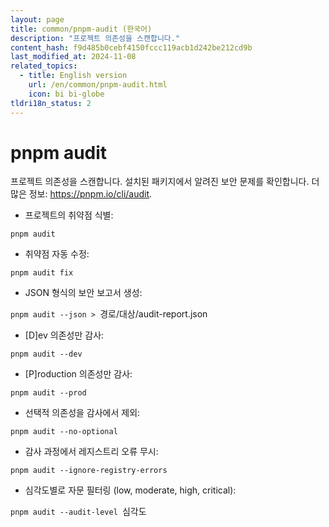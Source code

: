```yaml
---
layout: page
title: common/pnpm-audit (한국어)
description: "프로젝트 의존성을 스캔합니다."
content_hash: f9d485b0cebf4150fccc119acb1d242be212cd9b
last_modified_at: 2024-11-08
related_topics:
  - title: English version
    url: /en/common/pnpm-audit.html
    icon: bi bi-globe
tldri18n_status: 2
---
```

# pnpm audit

프로젝트 의존성을 스캔합니다.
설치된 패키지에서 알려진 보안 문제를 확인합니다.
더 많은 정보: <https://pnpm.io/cli/audit>.

- 프로젝트의 취약점 식별:

`pnpm audit`

- 취약점 자동 수정:

`pnpm audit fix`

- JSON 형식의 보안 보고서 생성:

`pnpm audit --json > `<span class="tldr-var badge badge-pill bg-dark-lm bg-white-dm text-white-lm text-dark-dm font-weight-bold">경로/대상/audit-report.json</span>

- [D]ev 의존성만 감사:

`pnpm audit --dev`

- [P]roduction 의존성만 감사:

`pnpm audit --prod`

- 선택적 의존성을 감사에서 제외:

`pnpm audit --no-optional`

- 감사 과정에서 레지스트리 오류 무시:

`pnpm audit --ignore-registry-errors`

- 심각도별로 자문 필터링 (low, moderate, high, critical):

`pnpm audit --audit-level `<span class="tldr-var badge badge-pill bg-dark-lm bg-white-dm text-white-lm text-dark-dm font-weight-bold">심각도</span>
